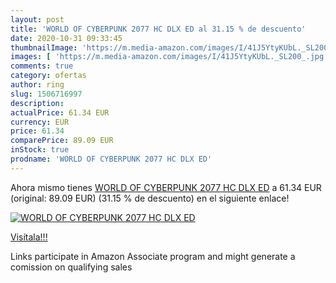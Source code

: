 ```yaml
---
layout: post
title: 'WORLD OF CYBERPUNK 2077 HC DLX ED al 31.15 % de descuento'
date: 2020-10-31 09:33:45
thumbnailImage: 'https://m.media-amazon.com/images/I/41J5YtyKUbL._SL200_.jpg'
images: [ 'https://m.media-amazon.com/images/I/41J5YtyKUbL._SL200_.jpg' ]
comments: true
category: ofertas
author: ring
slug: 1506716997
description:
actualPrice: 61.34 EUR
currency: EUR
price: 61.34
comparePrice: 89.09 EUR
inStock: true
prodname: 'WORLD OF CYBERPUNK 2077 HC DLX ED'
---
```


Ahora mismo tienes [WORLD OF CYBERPUNK 2077 HC DLX ED](https://www.amazon.es/dp/1506716997/?tag=tolees-21) a 61.34 EUR (original: 89.09 EUR) (31.15 %  de descuento) en el siguiente enlace!

[![WORLD OF CYBERPUNK 2077 HC DLX ED](https://m.media-amazon.com/images/I/41J5YtyKUbL._SL200_.jpg)](https://www.amazon.es/dp/1506716997/?tag=tolees-21)

[Visítala!!!](https://www.amazon.es/dp/1506716997/?tag=tolees-21)

Links participate in Amazon Associate program and might generate a comission on qualifying sales
